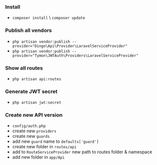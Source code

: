 ### Install
- `composer install` \ `composer update`

### Publish all vendors
- `php artisan vendor:publish --provider="Dingo\Api\Provider\LaravelServiceProvider"`
- `php artisan vendor:publish --provider="Tymon\JWTAuth\Providers\LaravelServiceProvider"`

### Show all routes
- `php artisan api:routes`

### Generate JWT secret 
- `php artisan jwt:secret`

### Create new API version
- `config/auth.php`
- create new `providers`
- create new `guards`
- add new `guard` name to `defaults['guard']`
- create new folder in `routes/api`
- add to `RouteServiceProvider` new path to routes folder & namespace
- add new folder in `app/Api`
